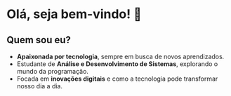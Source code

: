 # Olá, seja bem-vindo! 👋

## Quem sou eu?

- **Apaixonada por tecnologia**, sempre em busca de novos aprendizados.
- Estudante de **Análise e Desenvolvimento de Sistemas**, explorando o mundo da programação.
- Focada em **inovações digitais** e como a tecnologia pode transformar nosso dia a dia.


